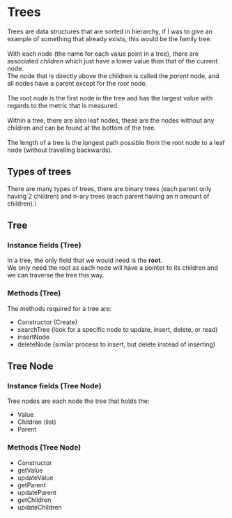 # Trees
Trees are data structures that are sorted in hierarchy, if I was to give an example of something that already exists, this would be the family tree.\
\
With each node (the name for each value point in a tree), there are associated *children* which just have a lower value than that of the current node. \
The node that is directly above the children is called the *parent* node, and all nodes have a parent except for the *root* node.\
\
The root node is the first node in the tree and has the largest value with regards to the metric that is measured.\
\
Within a tree, there are also leaf nodes, these are the nodes without any children and can be found at the bottom of the tree.\
\
The length of a tree is the longest path possible from the root node to a leaf node (without travelling backwards).

## Types of trees
There are many types of trees, there are binary trees (each parent only having 2 children) and n-ary trees (each parent having an *n* amount of children).\

## Tree
### Instance fields (Tree)
In a tree, the only field that we would need is the **root**.\
We only need the root as each node will have a pointer to its children and we can traverse the tree this way.

### Methods (Tree)
The methods required for a tree are:
- Constructor (Create)
- searchTree (look for a specific node to update, insert, delete, or read)
- insertNode
- deleteNode (similar process to insert, but delete instead of inserting)

## Tree Node
### Instance fields (Tree Node)
Tree nodes are each node the tree that holds the:
- Value
- Children (list)
- Parent

### Methods (Tree Node)
- Constructor
- getValue
- updateValue
- getParent
- updateParent
- getChildren
- updateChildren
